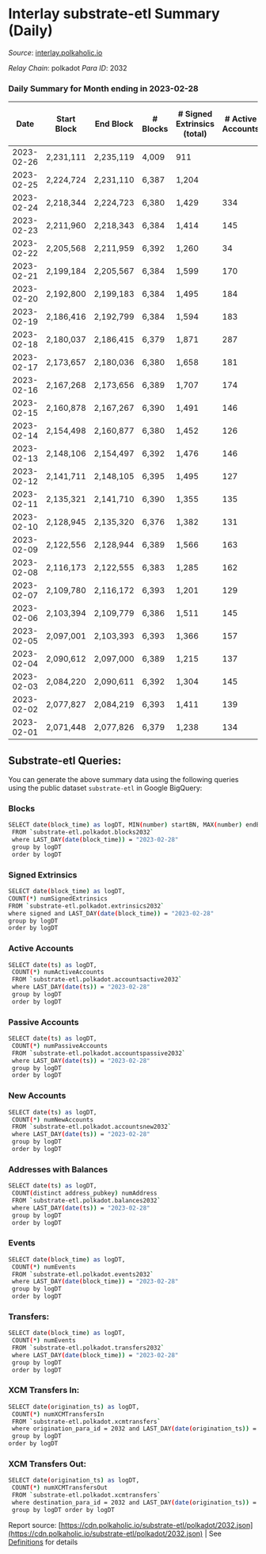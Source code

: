 # Interlay substrate-etl Summary (Daily)

_Source_: [interlay.polkaholic.io](https://interlay.polkaholic.io)

*Relay Chain*: polkadot
*Para ID*: 2032



### Daily Summary for Month ending in 2023-02-28


| Date | Start Block | End Block | # Blocks | # Signed Extrinsics (total) | # Active Accounts | # Passive | # New | # Addresses with Balances | # Events | # Transfers | # XCM Transfers In | # XCM Transfers Out | Issues | 
| ---- | ----------- | --------- | -------- | --------------------------- | ----------------- | --------- | ----- | ------------------------- | -------- | ----------- | ------------------ | ------------------- | ------ |
| 2023-02-26 | 2,231,111 | 2,235,119 | 4,009 | 911 |  |  |  |  | 36,654 | 4,142 ($37,813.78) |   |   |  |
| 2023-02-25 | 2,224,724 | 2,231,110 | 6,387 | 1,204 |  |  |  | 11,318 | 57,498 | 6,573 ($54,753.43) |   |   |  |
| 2023-02-24 | 2,218,344 | 2,224,723 | 6,380 | 1,429 | 334 | 17 | 2 | 11,310 | 58,252 | 6,762 ($339,273.55) |   |   |  |
| 2023-02-23 | 2,211,960 | 2,218,343 | 6,384 | 1,414 | 145 | 22 | 16 | 11,308 | 58,198 | 6,571 ($50,654.71) | 31 ($12,490.14) | 28 ($813.69) |  |
| 2023-02-22 | 2,205,568 | 2,211,959 | 6,392 | 1,260 | 34 | 5 |  | 11,292 | 57,587 | 6,596 ($48,947.49) | 29 ($8,693.66) | 24 ($542.72) |  |
| 2023-02-21 | 2,199,184 | 2,205,567 | 6,384 | 1,599 | 170 | 30 | 17 | 11,292 | 59,308 | 6,655 ($71,294.25) | 31 ($14,828.52) | 44 ($3,284.21) |  |
| 2023-02-20 | 2,192,800 | 2,199,183 | 6,384 | 1,495 | 184 | 31 | 16 | 11,275 | 58,813 | 6,682 ($87,756.99) | 33 ($9,211.79) | 49 ($9,321.77) |  |
| 2023-02-19 | 2,186,416 | 2,192,799 | 6,384 | 1,594 | 183 | 33 | 20 | 11,259 | 59,464 | 6,645 ($95,431.19) | 49 ($9,720.91) | 58 ($35,173.09) |  |
| 2023-02-18 | 2,180,037 | 2,186,415 | 6,379 | 1,871 | 287 | 43 | 39 | 11,239 | 61,150 | 6,932 ($190,122.38) | 100 ($29,990.95) | 77 ($18,499.93) |  |
| 2023-02-17 | 2,173,657 | 2,180,036 | 6,380 | 1,658 | 181 | 38 | 17 | 11,200 | 59,566 | 6,693 ($84,872.08) |   |   |  |
| 2023-02-16 | 2,167,268 | 2,173,656 | 6,389 | 1,707 | 174 | 29 | 9 | 11,183 | 59,947 | 6,622 ($57,949.02) | 31 ($16,122.61) | 34 ($5,204.21) |  |
| 2023-02-15 | 2,160,878 | 2,167,267 | 6,390 | 1,491 | 146 | 19 | 7 | 11,174 | 58,681 | 6,607 ($43,153.68) | 35 ($14,088.90) | 54 ($1,763.95) |  |
| 2023-02-14 | 2,154,498 | 2,160,877 | 6,380 | 1,452 | 126 | 17 | 9 | 11,167 | 58,249 | 6,531 ($21,217.77) | 22 ($19,745.13) | 13 ($1,331.89) |  |
| 2023-02-13 | 2,148,106 | 2,154,497 | 6,392 | 1,476 | 146 | 24 | 10 | 11,158 | 58,440 | 6,594 ($36,495.93) | 27 ($3,364.04) | 41 ($4,085.88) |  |
| 2023-02-12 | 2,141,711 | 2,148,105 | 6,395 | 1,495 | 127 | 15 | 2 | 11,148 | 58,286 | 6,540 ($56,467.03) | 9 ($2,055.84) | 17 ($15,551.67) |  |
| 2023-02-11 | 2,135,321 | 2,141,710 | 6,390 | 1,355 | 135 | 20 | 7 | 11,146 | 57,815 | 6,555 ($16,809.52) | 13 ($1,696.95) | 20 ($863.68) |  |
| 2023-02-10 | 2,128,945 | 2,135,320 | 6,376 | 1,382 | 131 | 26 | 4 | 11,139 | 57,889 | 6,541 ($18,850.01) | 25 ($2,466.57) | 22 ($845.58) |  |
| 2023-02-09 | 2,122,556 | 2,128,944 | 6,389 | 1,566 | 163 | 25 | 8 | 11,135 | 58,951 | 6,597 ($86,147.36) | 27 ($4,538.48) | 31 ($2,916.17) |  |
| 2023-02-08 | 2,116,173 | 2,122,555 | 6,383 | 1,285 | 162 | 24 | 10 | 11,127 | 57,623 | 6,613 ($38,240.19) | 21 ($2,126.08) | 23 ($2,808.38) |  |
| 2023-02-07 | 2,109,780 | 2,116,172 | 6,393 | 1,201 | 129 | 23 | 10 | 11,117 | 57,114 | 6,549 ($16,919.13) | 16 ($931.32) | 17 ($684.74) |  |
| 2023-02-06 | 2,103,394 | 2,109,779 | 6,386 | 1,511 | 145 | 23 | 7 | 11,107 | 58,698 | 6,601 ($52,059.30) | 30 ($7,366.94) | 30 ($3,109.55) |  |
| 2023-02-05 | 2,097,001 | 2,103,393 | 6,393 | 1,366 | 157 | 26 | 5 | 11,100 | 57,929 | 6,612 ($25,864.84) | 29 ($3,014.87) | 25 ($1,287.04) |  |
| 2023-02-04 | 2,090,612 | 2,097,000 | 6,389 | 1,215 | 137 | 20 | 13 | 11,095 | 57,226 | 6,552 ($24,745.92) | 8 ($305.86) | 9 ($232.20) |  |
| 2023-02-03 | 2,084,220 | 2,090,611 | 6,392 | 1,304 | 145 | 19 | 4 | 11,082 | 57,852 | 6,582 ($18,071.28) | 33 ($12,705.46) | 25 ($2,285.78) |  |
| 2023-02-02 | 2,077,827 | 2,084,219 | 6,393 | 1,411 | 139 | 25 | 13 | 11,078 | 58,332 | 6,594 ($22,672.55) | 27 ($8,443.40) | 19 ($1,369.67) |  |
| 2023-02-01 | 2,071,448 | 2,077,826 | 6,379 | 1,238 | 134 | 26 | 7 | 11,065 | 57,234 | 6,550 ($29,084.52) | 20 ($2,626.61) | 23 ($27,527.10) |  |

## Substrate-etl Queries:
You can generate the above summary data using the following queries using the public dataset `substrate-etl` in Google BigQuery:

### Blocks
```bash
SELECT date(block_time) as logDT, MIN(number) startBN, MAX(number) endBN, COUNT(*) numBlocks 
 FROM `substrate-etl.polkadot.blocks2032`  
 where LAST_DAY(date(block_time)) = "2023-02-28" 
 group by logDT 
 order by logDT
```

### Signed Extrinsics
```bash
SELECT date(block_time) as logDT, 
COUNT(*) numSignedExtrinsics 
FROM `substrate-etl.polkadot.extrinsics2032`  
where signed and LAST_DAY(date(block_time)) = "2023-02-28" 
group by logDT 
order by logDT
```

### Active Accounts
```bash
SELECT date(ts) as logDT, 
 COUNT(*) numActiveAccounts 
 FROM `substrate-etl.polkadot.accountsactive2032` 
 where LAST_DAY(date(ts)) = "2023-02-28" 
 group by logDT 
 order by logDT
```

### Passive Accounts
```bash
SELECT date(ts) as logDT, 
 COUNT(*) numPassiveAccounts 
 FROM `substrate-etl.polkadot.accountspassive2032` 
 where LAST_DAY(date(ts)) = "2023-02-28" 
 group by logDT 
 order by logDT
```

### New Accounts
```bash
SELECT date(ts) as logDT, 
 COUNT(*) numNewAccounts 
 FROM `substrate-etl.polkadot.accountsnew2032` 
 where LAST_DAY(date(ts)) = "2023-02-28" 
 group by logDT
 order by logDT
```

### Addresses with Balances
```bash
SELECT date(ts) as logDT,
 COUNT(distinct address_pubkey) numAddress 
 FROM `substrate-etl.polkadot.balances2032` 
 where LAST_DAY(date(ts)) = "2023-02-28" 
 group by logDT 
 order by logDT
```

### Events
```bash
SELECT date(block_time) as logDT, 
 COUNT(*) numEvents 
 FROM `substrate-etl.polkadot.events2032` 
 where LAST_DAY(date(block_time)) = "2023-02-28" 
 group by logDT 
 order by logDT
```

### Transfers:
```bash
SELECT date(block_time) as logDT, 
 COUNT(*) numEvents 
 FROM `substrate-etl.polkadot.transfers2032` 
 where LAST_DAY(date(block_time)) = "2023-02-28" 
 group by logDT 
 order by logDT
```

### XCM Transfers In:
```bash
SELECT date(origination_ts) as logDT, 
 COUNT(*) numXCMTransfersIn 
 FROM `substrate-etl.polkadot.xcmtransfers` 
 where origination_para_id = 2032 and LAST_DAY(date(origination_ts)) = "2023-02-28" 
 group by logDT 
order by logDT
```

### XCM Transfers Out:
```bash
SELECT date(origination_ts) as logDT, 
 COUNT(*) numXCMTransfersOut 
 FROM `substrate-etl.polkadot.xcmtransfers` 
 where destination_para_id = 2032 and LAST_DAY(date(origination_ts)) = "2023-02-28" 
 group by logDT order by logDT
```


Report source: [https://cdn.polkaholic.io/substrate-etl/polkadot/2032.json](https://cdn.polkaholic.io/substrate-etl/polkadot/2032.json) | See [Definitions](/DEFINITIONS.md) for details
